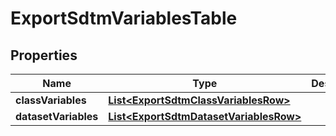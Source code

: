 

# ExportSdtmVariablesTable


## Properties

| Name | Type | Description | Notes |
|------------ | ------------- | ------------- | -------------|
|**classVariables** | [**List&lt;ExportSdtmClassVariablesRow&gt;**](ExportSdtmClassVariablesRow.md) |  |  [optional] |
|**datasetVariables** | [**List&lt;ExportSdtmDatasetVariablesRow&gt;**](ExportSdtmDatasetVariablesRow.md) |  |  [optional] |



